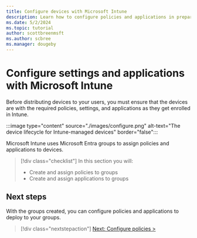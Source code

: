 ```yaml
---
title: Configure devices with Microsoft Intune
description: Learn how to configure policies and applications in preparation for device deployment.
ms.date: 5/2/2024
ms.topic: tutorial
author: scottbreenmsft
ms.author: scbree
ms.manager: dougeby
---
```


# Configure settings and applications with Microsoft Intune

Before distributing devices to your users, you must ensure that the devices are with the required policies, settings, and applications as they get enrolled in Intune.

:::image type="content" source="./images/configure.png" alt-text="The device lifecycle for Intune-managed devices" border="false":::

Microsoft Intune uses Microsoft Entra groups to assign policies and applications to devices.

> [!div class="checklist"]
>In this section you will:
>
> - Create and assign policies to groups
> - Create and assign applications to groups

## Next steps

With the groups created, you can configure policies and applications to deploy to your groups.

> [!div class="nextstepaction"]
> [Next: Configure policies >](configure-device-settings.md)
